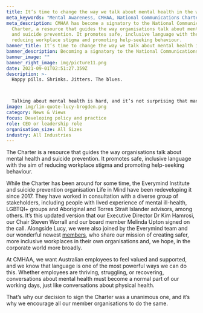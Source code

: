 ```yaml
---
title: It’s time to change the way we talk about mental health in the workplace
meta_keywords: "Mental Awareness, CMHAA, National Communications Charter, "
meta_description: CMHAA has become a signatory to the National Communications
  Charter, a resource that guides the way organisations talk about mental health
  and suicide prevention. It promotes safe, inclusive language with the aim of
  reducing workplace stigma and promoting help-seeking behaviour.
banner_title: It’s time to change the way we talk about mental health in the workplace
banner_description: Becoming a signatory to the National Communications Charter
banner_image: ""
banner_right_image: img/picture11.png
date: 2021-09-01T02:51:27.359Z
description: >-
  Happy pills. Shrinks. Jitters. The blues. 



  Talking about mental health is hard, and it’s not surprising that many people reach for euphemisms in the hope of making it easier. But did you know that this sort of language can actually lessen people’s willingness to get help, by trivialising the challenges they’re grappling with?
image: img/lim-quote-lucy-brogden.png
category: News & Views
focus: Developing policy and practice
role: CEO or leadership role
organisation_size: All Sizes
industry: All Industries
---
```

The Charter is a resource that guides the way organisations talk about mental health and suicide prevention. It promotes safe, inclusive language with the aim of reducing workplace stigma and promoting help-seeking behaviour. 


While the Charter has been around for some time, the Everymind Institute and suicide prevention organisation Life in Mind have been redeveloping it since 2017. They have worked in consultation with a diverse group of stakeholders, including people with lived experience of mental ill-health, LGBTQI+ groups and Aboriginal and Torres Strait Islander advisors, among others. It’s this updated version that our Executive Director Dr Kim Hamrosi, our Chair Steven Worrall and our board member Melinda Upton signed on the call. 
Alongside Lucy, we were also joined by the Everymind team and our wonderful newest [members](https://cmhaa.org.au/resources/welcoming-our-newest-founding-members/), who share our mission of creating safer, more inclusive workplaces in their own organisations and, we hope, in the corporate world more broadly. 


At CMHAA, we want Australian employees to feel valued and supported, and we know that language is one of the most powerful ways we can do this. Whether employees are thriving, struggling, or recovering, conversations about mental health must become a normal part of our working days, just like conversations about physical health. 


That’s why our decision to sign the Charter was a unanimous one, and it’s why we encourage all our member organisations to do the same.